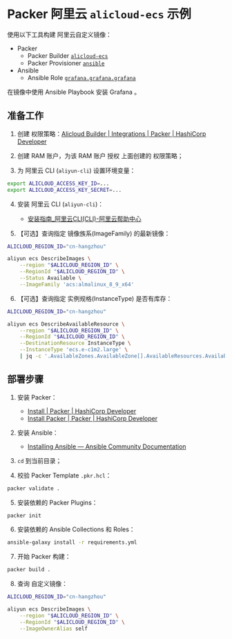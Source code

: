 
# Packer 阿里云 `alicloud-ecs` 示例

使用以下工具构建 阿里云自定义镜像：

- Packer
    - Packer Builder [`alicloud-ecs`](https://github.com/hashicorp/packer-plugin-alicloud)
    - Packer Provisioner [`ansible`](https://github.com/hashicorp/packer-plugin-ansible)
- Ansible
    - Ansible Role [`grafana.grafana.grafana`](https://github.com/grafana/grafana-ansible-collection)

在镜像中使用 Ansible Playbook 安装 Grafana 。

## 准备工作

1. 创建 权限策略：[Alicloud Builder | Integrations | Packer | HashiCorp Developer](https://developer.hashicorp.com/packer/integrations/hashicorp/alicloud/latest/components/builder/alicloud-ecs#alicloud-ram-permission)

2. 创建 RAM 账户，为该 RAM 账户 授权 上面创建的 权限策略；

3. 为 阿里云 CLI (`aliyun-cli`) 设置环境变量：

```bash
export ALICLOUD_ACCESS_KEY_ID=...
export ALICLOUD_ACCESS_KEY_SECRET=...
```

4. 安装 阿里云 CLI (`aliyun-cli`)：
    - [安装指南_阿里云CLI(CLI)-阿里云帮助中心](https://help.aliyun.com/zh/cli/installation-guide/)

5. 【可选】查询指定 镜像族系(ImageFamily) 的最新镜像：

```bash
ALICLOUD_REGION_ID="cn-hangzhou"

aliyun ecs DescribeImages \
    --region "$ALICLOUD_REGION_ID" \
    --RegionId "$ALICLOUD_REGION_ID" \
    --Status Available \
    --ImageFamily 'acs:almalinux_8_9_x64'
```

6. 【可选】查询指定 实例规格(InstanceType) 是否有库存：

```bash
ALICLOUD_REGION_ID="cn-hangzhou"

aliyun ecs DescribeAvailableResource \
    --region "$ALICLOUD_REGION_ID" \
    --RegionId "$ALICLOUD_REGION_ID" \
    --DestinationResource InstanceType \
    --InstanceType 'ecs.e-c1m2.large' \
    | jq -c '.AvailableZones.AvailableZone[].AvailableResources.AvailableResource[].SupportedResources'
```

## 部署步骤

1. 安装 Packer：
    - [Install | Packer | HashiCorp Developer](https://developer.hashicorp.com/packer/install)
    - [Install Packer | Packer | HashiCorp Developer](https://developer.hashicorp.com/packer/tutorials/docker-get-started/get-started-install-cli)

2. 安装 Ansible：
    - [Installing Ansible — Ansible Community Documentation](https://docs.ansible.com/ansible/latest/installation_guide/intro_installation.html)

3. `cd` 到当前目录；

4. 校验 Packer Template `.pkr.hcl`：

```bash
packer validate .
```

5. 安装依赖的 Packer Plugins：

```bash
packer init
```

6. 安装依赖的 Ansible Collections 和 Roles：

```bash
ansible-galaxy install -r requirements.yml
```

7. 开始 Packer 构建：

```bash
packer build .
```

8. 查询 自定义镜像：

```bash
ALICLOUD_REGION_ID="cn-hangzhou"

aliyun ecs DescribeImages \
    --region "$ALICLOUD_REGION_ID" \
    --RegionId "$ALICLOUD_REGION_ID" \
    --ImageOwnerAlias self
```
